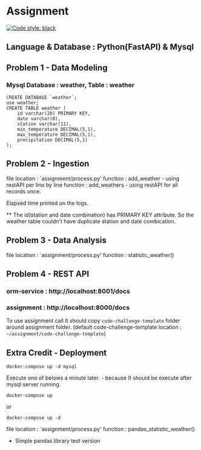 # Assignment

[![Code style: black](https://img.shields.io/badge/code%20style-black-000000.svg)](https://github.com/psf/black)

## Language & Database : Python(FastAPI) & Mysql

## Problem 1 - Data Modeling

### Mysql Database : weather, Table : weather 

```
CREATE DATABASE `weather`;
use weather;
CREATE TABLE weather (
    id varchar(20) PRIMARY KEY,
    date varchar(8),
    station varchar(11),
    min_temperature DECIMAL(5,1),
    max_temperature DECIMAL(5,1),
    precipitation DECIMAL(5,1)
);
```

## Problem 2 - Ingestion

file location : `assignment/process.py'
function : add_weather - using restAPI per line by line
function : add_weathers - using restAPI for all records once.

Elapsed time printed on the logs.

** The id(station and date combination) has PRIMARY KEY attribute. So the weather table couldn't have duplicate station and date combication.


## Problem 3 - Data Analysis

file location : `assignment/process.py'
function : statistic_weather()


## Problem 4 - REST API

### orm-service : http://localhost:8001/docs

### assignment : http://localhost:8000/docs
To use assignment call It should copy `code-challenge-template` folder around assignment folder.
(default code-challenge-template location : `~/assignment/code-challenge-template`)


## Extra Credit - Deployment

```
docker-compose up -d mysql
```

Execute one of belows a minute later. - because It should be execute after mysql server running.

```
docker-compose up 
```
or 
```
docker-compose up -d
```


file location : `assignment/process.py'
function : pandas_statistic_weather()

* Simple pandas library test version 


